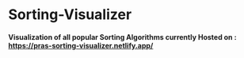 # Sorting-Visualizer
#### Visualization of all popular Sorting Algorithms currently Hosted on : https://pras-sorting-visualizer.netlify.app/
